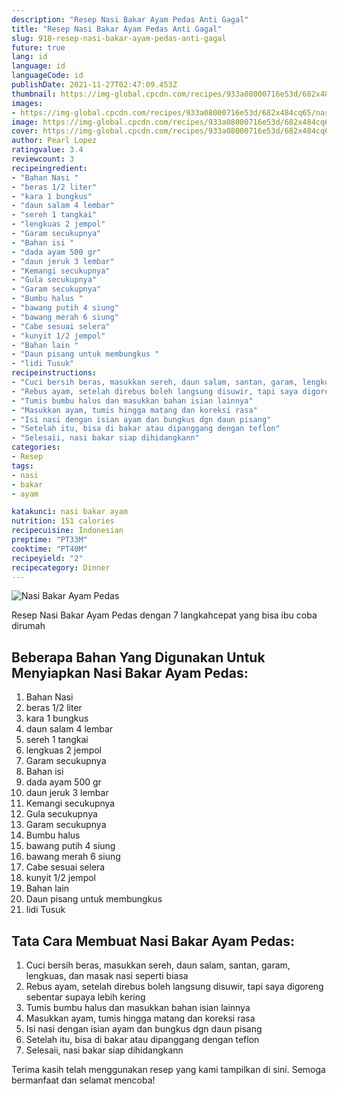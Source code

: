 ```yaml
---
description: "Resep Nasi Bakar Ayam Pedas Anti Gagal"
title: "Resep Nasi Bakar Ayam Pedas Anti Gagal"
slug: 918-resep-nasi-bakar-ayam-pedas-anti-gagal
future: true
lang: id
language: id
languageCode: id
publishDate: 2021-11-27T02:47:09.453Z 
thumbnail: https://img-global.cpcdn.com/recipes/933a08000716e53d/682x484cq65/nasi-bakar-ayam-pedas-foto-resep-utama.png
images:
- https://img-global.cpcdn.com/recipes/933a08000716e53d/682x484cq65/nasi-bakar-ayam-pedas-foto-resep-utama.png
image: https://img-global.cpcdn.com/recipes/933a08000716e53d/682x484cq65/nasi-bakar-ayam-pedas-foto-resep-utama.png
cover: https://img-global.cpcdn.com/recipes/933a08000716e53d/682x484cq65/nasi-bakar-ayam-pedas-foto-resep-utama.png
author: Pearl Lopez
ratingvalue: 3.4
reviewcount: 3
recipeingredient:
- "Bahan Nasi "
- "beras 1/2 liter"
- "kara 1 bungkus"
- "daun salam 4 lembar"
- "sereh 1 tangkai"
- "lengkuas 2 jempol"
- "Garam secukupnya"
- "Bahan isi "
- "dada ayam 500 gr"
- "daun jeruk 3 lembar"
- "Kemangi secukupnya"
- "Gula secukupnya"
- "Garam secukupnya"
- "Bumbu halus "
- "bawang putih 4 siung"
- "bawang merah 6 siung"
- "Cabe sesuai selera"
- "kunyit 1/2 jempol"
- "Bahan lain "
- "Daun pisang untuk membungkus "
- "lidi Tusuk"
recipeinstructions:
- "Cuci bersih beras, masukkan sereh, daun salam, santan, garam, lengkuas, dan masak nasi seperti biasa"
- "Rebus ayam, setelah direbus boleh langsung disuwir, tapi saya digoreng sebentar supaya lebih kering"
- "Tumis bumbu halus dan masukkan bahan isian lainnya"
- "Masukkan ayam, tumis hingga matang dan koreksi rasa"
- "Isi nasi dengan isian ayam dan bungkus dgn daun pisang"
- "Setelah itu, bisa di bakar atau dipanggang dengan teflon"
- "Selesaii, nasi bakar siap dihidangkann"
categories:
- Resep
tags:
- nasi
- bakar
- ayam

katakunci: nasi bakar ayam 
nutrition: 151 calories
recipecuisine: Indonesian
preptime: "PT33M"
cooktime: "PT40M"
recipeyield: "2"
recipecategory: Dinner
---
```



![Nasi Bakar Ayam Pedas](https://img-global.cpcdn.com/recipes/933a08000716e53d/682x484cq65/nasi-bakar-ayam-pedas-foto-resep-utama.png)

Resep Nasi Bakar Ayam Pedas    dengan 7 langkahcepat yang bisa ibu coba dirumah

<!--inarticleads1-->

## Beberapa Bahan Yang Digunakan Untuk Menyiapkan Nasi Bakar Ayam Pedas:

1. Bahan Nasi 
1. beras 1/2 liter
1. kara 1 bungkus
1. daun salam 4 lembar
1. sereh 1 tangkai
1. lengkuas 2 jempol
1. Garam secukupnya
1. Bahan isi 
1. dada ayam 500 gr
1. daun jeruk 3 lembar
1. Kemangi secukupnya
1. Gula secukupnya
1. Garam secukupnya
1. Bumbu halus 
1. bawang putih 4 siung
1. bawang merah 6 siung
1. Cabe sesuai selera
1. kunyit 1/2 jempol
1. Bahan lain 
1. Daun pisang untuk membungkus 
1. lidi Tusuk



<!--inarticleads2-->

## Tata Cara Membuat Nasi Bakar Ayam Pedas:

1. Cuci bersih beras, masukkan sereh, daun salam, santan, garam, lengkuas, dan masak nasi seperti biasa
1. Rebus ayam, setelah direbus boleh langsung disuwir, tapi saya digoreng sebentar supaya lebih kering
1. Tumis bumbu halus dan masukkan bahan isian lainnya
1. Masukkan ayam, tumis hingga matang dan koreksi rasa
1. Isi nasi dengan isian ayam dan bungkus dgn daun pisang
1. Setelah itu, bisa di bakar atau dipanggang dengan teflon
1. Selesaii, nasi bakar siap dihidangkann




Terima kasih telah menggunakan resep yang kami tampilkan di sini. Semoga bermanfaat dan selamat mencoba!
